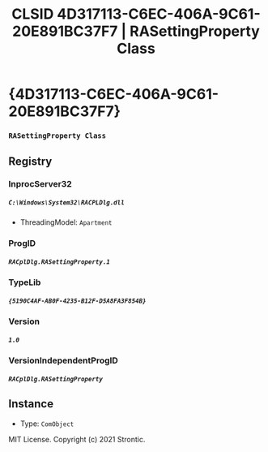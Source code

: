 ﻿---
title: "CLSID 4D317113-C6EC-406A-9C61-20E891BC37F7 | RASettingProperty Class"
excerpt: What is COM-Object CLSID 4D317113-C6EC-406A-9C61-20E891BC37F7?
---

# {4D317113-C6EC-406A-9C61-20E891BC37F7}

### `RASettingProperty Class`

## Registry


### InprocServer32

##### `C:\Windows\System32\RACPLDlg.dll`
* ThreadingModel: `Apartment`

### ProgID

##### `RACplDlg.RASettingProperty.1`

### TypeLib

##### `{5190C4AF-AB0F-4235-B12F-D5A8FA3F854B}`

### Version

##### `1.0`

### VersionIndependentProgID

##### `RACplDlg.RASettingProperty`

## Instance

* Type: `ComObject`

MIT License. Copyright (c) 2021 Strontic.



